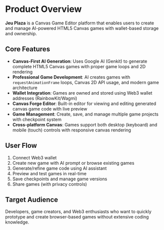 # Product Overview

**Jeu Plaza** is a Canvas Game Editor platform that enables users to create and manage AI-powered HTML5 Canvas games with wallet-based storage and ownership.

## Core Features

- **Canvas-First AI Generation**: Uses Google AI (Genkit) to generate complete HTML5 Canvas games with proper game loops and 2D rendering
- **Professional Game Development**: AI creates games with `requestAnimationFrame` loops, Canvas 2D API usage, and modern game architecture
- **Wallet Integration**: Games are owned and stored using Web3 wallet addresses (RainbowKit/Wagmi)
- **Canvas Forge Editor**: Built-in editor for viewing and editing generated canvas game code with live preview
- **Game Management**: Create, save, and manage multiple game projects with checkpoint system
- **Cross-platform Canvas**: Games support both desktop (keyboard) and mobile (touch) controls with responsive canvas rendering

## User Flow

1. Connect Web3 wallet
2. Create new game with AI prompt or browse existing games
3. Generate/refine game code using AI assistant
4. Preview and test games in real-time
5. Save checkpoints and manage game versions
6. Share games (with privacy controls)

## Target Audience

Developers, game creators, and Web3 enthusiasts who want to quickly prototype and create browser-based games without extensive coding knowledge.